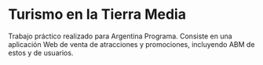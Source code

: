 # Turismo en la Tierra Media

Trabajo práctico realizado para Argentina Programa.
Consiste en una aplicación Web de venta de atracciones y promociones, incluyendo ABM de estos y de usuarios.
